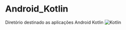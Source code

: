 # Android_Kotlin
Diretório destinado as aplicações Android Kotlin 
![Kotlin](https://skillicons.dev/icons?i=all)

